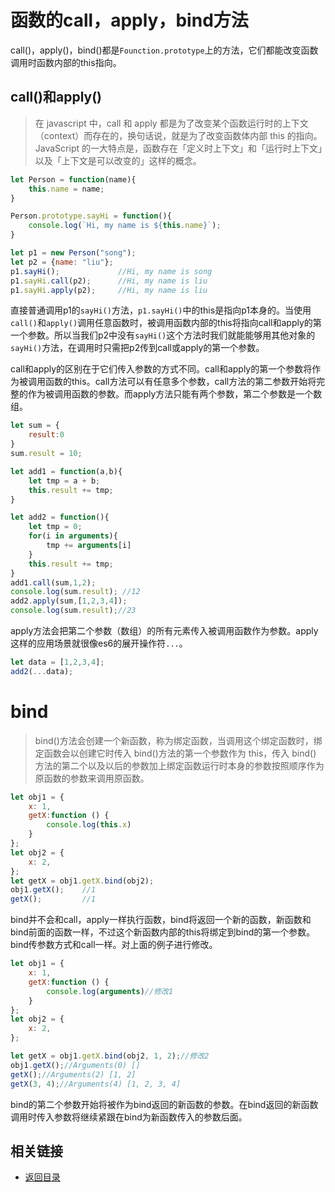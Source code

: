 # 函数的call，apply，bind方法
call()，apply()，bind()都是`Founction.prototype`上的方法，它们都能改变函数调用时函数内部的this指向。
## call()和apply()
> 在 javascript 中，call 和 apply 都是为了改变某个函数运行时的上下文（context）而存在的，换句话说，就是为了改变函数体内部 this 的指向。JavaScript 的一大特点是，函数存在「定义时上下文」和「运行时上下文」以及「上下文是可以改变的」这样的概念。
```js
let Person = function(name){
    this.name = name;
}

Person.prototype.sayHi = function(){
    console.log(`Hi, my name is ${this.name}`);
}

let p1 = new Person("song");
let p2 = {name: "liu"};
p1.sayHi();             //Hi, my name is song
p1.sayHi.call(p2);      //Hi, my name is liu
p1.sayHi.apply(p2);     //Hi, my name is liu
```
直接普通调用p1的`sayHi()`方法，`p1.sayHi()`中的this是指向p1本身的。当使用`call()`和`apply()`调用任意函数时，被调用函数内部的this将指向call和apply的第一个参数。所以当我们p2中没有`sayHi()`这个方法时我们就能能够用其他对象的`sayHi()`方法，在调用时只需把p2传到call或apply的第一个参数。

call和apply的区别在于它们传入参数的方式不同。call和apply的第一个参数将作为被调用函数的this。call方法可以有任意多个参数，call方法的第二参数开始将完整的作为被调用函数的参数。而apply方法只能有两个参数，第二个参数是一个数组。
```js
let sum = {
    result:0
}
sum.result = 10;

let add1 = function(a,b){
    let tmp = a + b;
    this.result += tmp;
}

let add2 = function(){
    let tmp = 0;
    for(i in arguments){
        tmp += arguments[i]
    }
    this.result += tmp;
}
add1.call(sum,1,2);
console.log(sum.result); //12
add2.apply(sum,[1,2,3,4]);
console.log(sum.result);//23
```
apply方法会把第二个参数（数组）的所有元素传入被调用函数作为参数。apply这样的应用场景就很像es6的展开操作符`...`。
```js
let data = [1,2,3,4];
add2(...data);
```
# bind
> bind()方法会创建一个新函数，称为绑定函数，当调用这个绑定函数时，绑定函数会以创建它时传入 bind()方法的第一个参数作为 this，传入 bind() 方法的第二个以及以后的参数加上绑定函数运行时本身的参数按照顺序作为原函数的参数来调用原函数。
```js
let obj1 = {
    x: 1,
    getX:function () {
        console.log(this.x)
    }
};
let obj2 = {
    x: 2,
};
let getX = obj1.getX.bind(obj2);
obj1.getX();    //1
getX();         //1
```
bind并不会和call，apply一样执行函数，bind将返回一个新的函数，新函数和bind前面的函数一样，不过这个新函数内部的this将绑定到bind的第一个参数。bind传参数方式和call一样。对上面的例子进行修改。
```js
let obj1 = {
    x: 1,
    getX:function () {
        console.log(arguments)//修改1
    }
};
let obj2 = {
    x: 2,
};

let getX = obj1.getX.bind(obj2, 1, 2);//修改2
obj1.getX();//Arguments(0) []
getX();//Arguments(2) [1, 2]
getX(3, 4);//Arguments(4) [1, 2, 3, 4]

```
bind的第二个参数开始将被作为bind返回的新函数的参数。在bind返回的新函数调用时传入参数将继续紧跟在bind为新函数传入的参数后面。
## 相关链接
* [返回目录](/README.md)